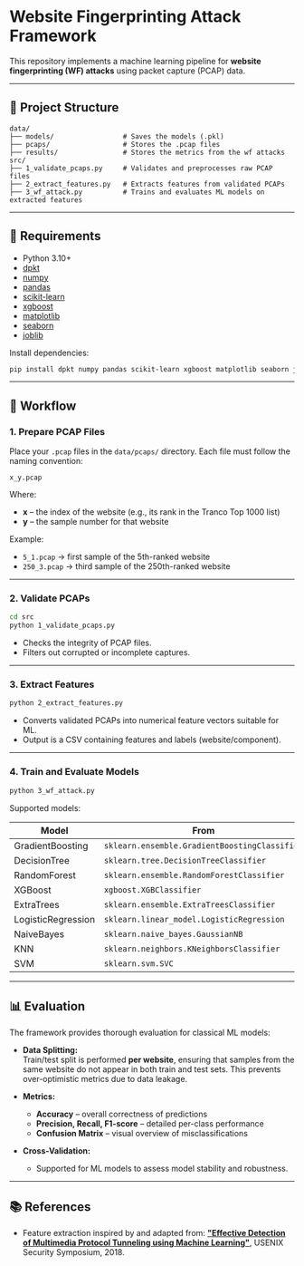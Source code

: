 # Website Fingerprinting Attack Framework

This repository implements a machine learning pipeline for **website fingerprinting (WF) attacks** using packet capture (PCAP) data.

---

## 📁 Project Structure

```
data/
├── models/                 # Saves the models (.pkl) 
├── pcaps/                  # Stores the .pcap files
├── results/                # Stores the metrics from the wf attacks
src/
├── 1_validate_pcaps.py     # Validates and preprocesses raw PCAP files
├── 2_extract_features.py   # Extracts features from validated PCAPs
├── 3_wf_attack.py          # Trains and evaluates ML models on extracted features
````

---

## 📝 Requirements

- Python 3.10+
- [dpkt](https://pypi.org/project/dpkt/)
- [numpy](https://numpy.org/)
- [pandas](https://pandas.pydata.org/)
- [scikit-learn](https://scikit-learn.org/)
- [xgboost](https://xgboost.readthedocs.io/)
- [matplotlib](https://matplotlib.org/)
- [seaborn](https://seaborn.pydata.org/)
- [joblib](https://joblib.readthedocs.io/)

Install dependencies:

```bash
pip install dpkt numpy pandas scikit-learn xgboost matplotlib seaborn joblib
````

---

## 🧩 Workflow

### 1. Prepare PCAP Files

Place your `.pcap` files in the `data/pcaps/` directory.
Each file must follow the naming convention:

```
x_y.pcap
```

Where:  
- **x** – the index of the website (e.g., its rank in the Tranco Top 1000 list)  
- **y** – the sample number for that website  

Example:  
- `5_1.pcap` → first sample of the 5th-ranked website  
- `250_3.pcap` → third sample of the 250th-ranked website  

--- 

### 2. Validate PCAPs

```bash
cd src
python 1_validate_pcaps.py
```

* Checks the integrity of PCAP files.
* Filters out corrupted or incomplete captures.

---

### 3. Extract Features

```bash
python 2_extract_features.py
```

* Converts validated PCAPs into numerical feature vectors suitable for ML.
* Output is a CSV containing features and labels (website/component).

---

### 4. Train and Evaluate Models

```bash
python 3_wf_attack.py
```

Supported models:

| Model              | From                                          |
| ------------------ | --------------------------------------------- |
| GradientBoosting   | `sklearn.ensemble.GradientBoostingClassifier` |
| DecisionTree       | `sklearn.tree.DecisionTreeClassifier`         |
| RandomForest       | `sklearn.ensemble.RandomForestClassifier`     |
| XGBoost            | `xgboost.XGBClassifier`                       |
| ExtraTrees         | `sklearn.ensemble.ExtraTreesClassifier`       |
| LogisticRegression | `sklearn.linear_model.LogisticRegression`     |
| NaiveBayes         | `sklearn.naive_bayes.GaussianNB`              |
| KNN                | `sklearn.neighbors.KNeighborsClassifier`      |
| SVM                | `sklearn.svm.SVC`                             |
---

## 📊 Evaluation

The framework provides thorough evaluation for classical ML models:

- **Data Splitting:**  
  Train/test split is performed **per website**, ensuring that samples from the same website do not appear in both train and test sets. This prevents over-optimistic metrics due to data leakage.

- **Metrics:**  
  - **Accuracy** – overall correctness of predictions  
  - **Precision, Recall, F1-score** – detailed per-class performance  
  - **Confusion Matrix** – visual overview of misclassifications

- **Cross-Validation:**  
  - Supported for ML models to assess model stability and robustness.

---

## 📚 References

* Feature extraction inspired by and adapted from: [**"Effective Detection of Multimedia Protocol Tunneling using Machine Learning"**](https://github.com/dmbb/MPTAnalysis/blob/master/CovertCastAnalysis/extractFeatures.py), USENIX Security Symposium, 2018.
